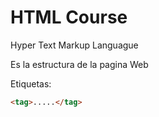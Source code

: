 # HTML Course

Hyper Text Markup Languague

Es la estructura de la pagina Web

Etiquetas:

````html
<tag>.....</tag>
````
<!--stackedit_data:
eyJoaXN0b3J5IjpbLTE0ODg3OTI5NywxNDcwNjQ5ODQ2LC0xNz
I3ODYwNjQxLC0xMTY0NDAzMzcxXX0=
-->